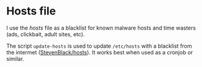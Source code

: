 # Hosts file

I use the _hosts_ file as a blacklist for known malware hosts and time wasters
(ads, clickbait, adult sites, etc).

The script `update-hosts` is used to update `/etc/hosts` with a blacklist from
the intermet ([StevenBlack/hosts](https://github.com/StevenBlack/hosts)). It
works best when used as a cronjob or similar.
